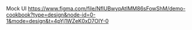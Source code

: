 Mock UI 
https://www.figma.com/file/NflUBwypAtIMM86sFowShM/demo-cookbook?type=design&node-id=0-1&mode=design&t=4pYj1WZeK0xD7OIY-0
